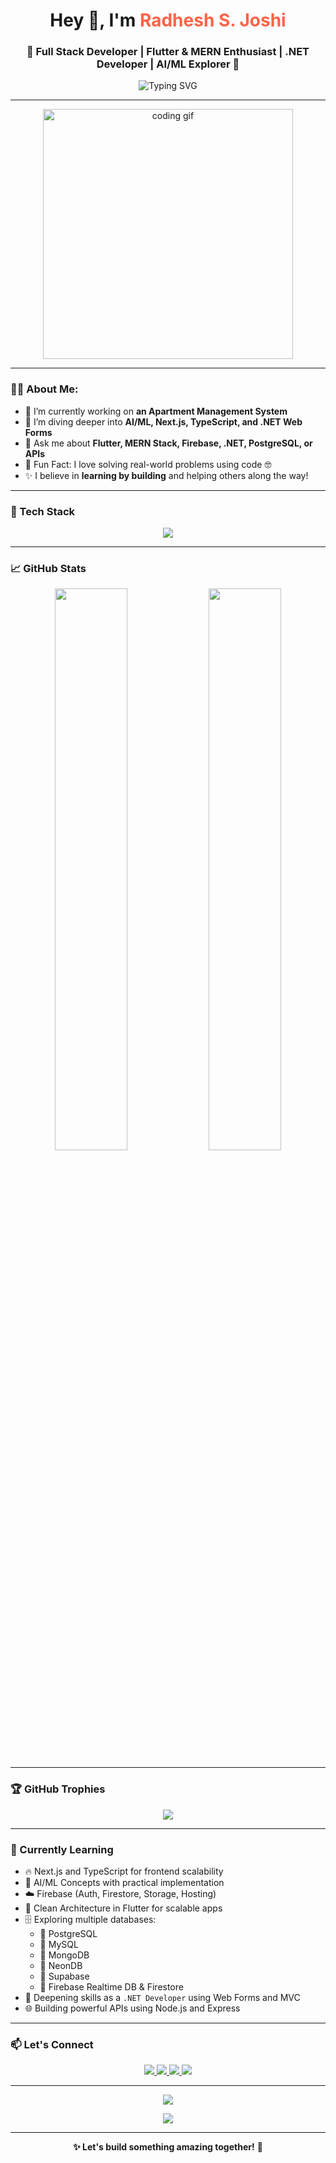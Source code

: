 <!-- Profile Header -->
<h1 align="center">Hey 👋, I'm <span style="color:#ff6347;">Radhesh S. Joshi</span></h1>
<h3 align="center">🚀 Full Stack Developer | Flutter & MERN Enthusiast | .NET Developer | AI/ML Explorer 🤖</h3>

<p align="center">
  <img src="https://readme-typing-svg.herokuapp.com?font=Fira+Code&weight=700&size=24&pause=1000&color=F75C7E&center=true&vCenter=true&width=435&lines=Welcome+to+my+GitHub!;I+love+building+cool+stuff+💻;Let's+connect+and+collaborate!+🤝" alt="Typing SVG" />
</p>

---

<!-- Profile GIF -->
<p align="center">
  <img src="https://i.pinimg.com/originals/e1/f3/04/e1f3044d6c4a2a0cf9c7b8b84b4b6c5a.gif" width="400" alt="coding gif" />
</p>

---

### 👨‍💻 About Me:

- 🔭 I’m currently working on **an Apartment Management System**  
- 🌱 I’m diving deeper into **AI/ML, Next.js, TypeScript, and .NET Web Forms**  
- 💬 Ask me about **Flutter, MERN Stack, Firebase, .NET, PostgreSQL, or APIs**  
- 🧠 Fun Fact: I love solving real-world problems using code 🤓  
- ✨ I believe in **learning by building** and helping others along the way!

---

### 🚀 Tech Stack

<p align="center">
  <img src="https://skillicons.dev/icons?i=flutter,dart,nextjs,ts,react,nodejs,express,mongodb,postgres,mysql,supabase,neondb,firebase,dotnet,python,html,css,js,bootstrap,git,github,linux" />
</p>

---

### 📈 GitHub Stats

<p align="center">
  <img src="https://github-readme-stats.vercel.app/api?username=yourusername&show_icons=true&theme=radical&hide_border=true" width="48%" />
  <img src="https://github-readme-streak-stats.herokuapp.com/?user=yourusername&theme=radical&hide_border=true" width="48%" />
</p>

---

### 🏆 GitHub Trophies

<p align="center">
  <img src="https://github-profile-trophy.vercel.app/?username=yourusername&theme=radical&no-frame=true&margin-w=10" />
</p>

---

### 🧠 Currently Learning

- 🔥 Next.js and TypeScript for frontend scalability  
- 🧠 AI/ML Concepts with practical implementation  
- ☁️ Firebase (Auth, Firestore, Storage, Hosting)  
- 🧱 Clean Architecture in Flutter for scalable apps  
- 🗄️ Exploring multiple databases:
  - 🔸 PostgreSQL  
  - 🔸 MySQL  
  - 🔸 MongoDB  
  - 🔸 NeonDB  
  - 🔸 Supabase  
  - 🔸 Firebase Realtime DB & Firestore  
- 💼 Deepening skills as a `.NET Developer` using Web Forms and MVC  
- 🌐 Building powerful APIs using Node.js and Express

---

### 📫 Let's Connect

<p align="center">
  <a href="https://www.linkedin.com/in/radhesh-joshi-914814277/" target="_blank" rel="noopener noreferrer">
    <img src="https://img.shields.io/badge/LinkedIn-blue?style=for-the-badge&logo=linkedin&logoColor=white" />
  </a>
  <a href="mailto:radheshjoshi02@gmail.com" target="_blank" rel="noopener noreferrer">
    <img src="https://img.shields.io/badge/Gmail-D14836?style=for-the-badge&logo=gmail&logoColor=white" />
  </a>
  <a href="https://github.com/22SOECE11080" target="_blank" rel="noopener noreferrer">
    <img src="https://img.shields.io/badge/GitHub-181717?style=for-the-badge&logo=github&logoColor=white" />
  </a>
  <a href="https://radheshjoshiportfolio.netlify.app/" target="_blank" rel="noopener noreferrer">
    <img src="https://img.shields.io/badge/Portfolio-00C7B7?style=for-the-badge&logo=netlify&logoColor=white" />
  </a>
</p>

---

<p align="center">
  <img src="https://quotes-github-readme.vercel.app/api?type=horizontal&theme=radical" />
</p>

<p align="center">
  <img src="https://github-readme-activity-graph.cyclic.app/graph?username=yourusername&theme=react-dark&hide_border=true&area=true" />
</p>

---

<p align="center"><b>✨ Let's build something amazing together!</b> 🚀</p>
